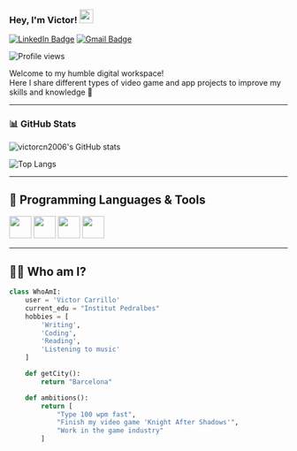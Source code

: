 ### Hey, I'm Victor! <img src="https://media.giphy.com/media/hvRJCLFzcasrR4ia7z/giphy.gif" width="25px">

[![LinkedIn Badge](https://img.shields.io/badge/-victorcn2006-blue?style=flat-square&logo=Linkedin&logoColor=white&link=https://www.linkedin.com/in/tu-linkedin)](https://www.linkedin.com/in/tu-linkedin) 
[![Gmail Badge](https://img.shields.io/badge/-victorcn2006@gmail.com-c14438?style=flat-square&logo=Gmail&logoColor=white)](mailto:victorcn2006@gmail.com)

<p align="left"> 
  <img src="https://komarev.com/ghpvc/?username=victorcn2006" alt="Profile views" /> 
</p>

Welcome to my humble digital workspace!  
Here I share different types of video game and app projects to improve my skills and knowledge 🚀

---

### 📊 GitHub Stats

![victorcn2006's GitHub stats](https://github-readme-stats.vercel.app/api?username=victorcn2006&show_icons=true&hide=["issues"]&theme=tokyonight)

![Top Langs](https://github-readme-stats.vercel.app/api/top-langs/?username=victorcn2006&layout=compact&theme=tokyonight)

---

## 🧠 Programming Languages & Tools

<img src="https://cdn.jsdelivr.net/gh/devicons/devicon/icons/python/python-original.svg" width="40"/>
<img src="https://cdn.jsdelivr.net/gh/devicons/devicon/icons/mysql/mysql-original.svg" width="40"/>
<img src="https://cdn.jsdelivr.net/gh/devicons/devicon/icons/csharp/csharp-original.svg" width="40"/>
<img src="https://cdn.jsdelivr.net/gh/devicons/devicon/icons/java/java-original.svg" width="40"/>

---

## 👨‍💻 Who am I?

```python
class WhoAmI:
    user = 'Victor Carrillo'
    current_edu = "Institut Pedralbes"
    hobbies = [
        'Writing', 
        'Coding',
        'Reading',
        'Listening to music'
    ]

    def getCity():
        return "Barcelona"

    def ambitions():
        return [
            "Type 100 wpm fast",
            "Finish my video game 'Knight After Shadows'",
            "Work in the game industry"
        ]

